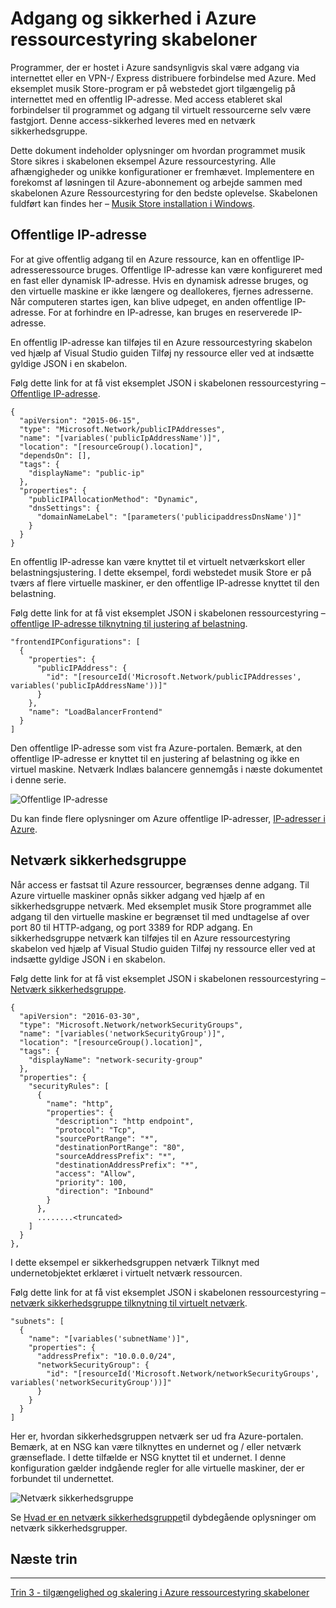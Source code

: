 <properties
   pageTitle="Adgang og sikkerhed i Azure ressourcestyring skabeloner | Microsoft Azure" 
   description="Azure virtuelt DotNet Core selvstudium"
   services="virtual-machines-windows"
   documentationCenter="virtual-machines"
   authors="neilpeterson"
   manager="timlt"
   editor="tysonn"
   tags="azure-resource-manager"/>

<tags
   ms.service="virtual-machines-windows"
   ms.devlang="na"
   ms.topic="article"
   ms.tgt_pltfrm="vm-windows"
   ms.workload="infrastructure-services"
   ms.date="10/21/2016"
   ms.author="nepeters"/>

# <a name="access-and-security-in-azure-resource-manager-templates"></a>Adgang og sikkerhed i Azure ressourcestyring skabeloner

Programmer, der er hostet i Azure sandsynligvis skal være adgang via internettet eller en VPN-/ Express distribuere forbindelse med Azure. Med eksemplet musik Store-program er på webstedet gjort tilgængelig på internettet med en offentlig IP-adresse. Med access etableret skal forbindelser til programmet og adgang til virtuelt ressourcerne selv være fastgjort. Denne access-sikkerhed leveres med en netværk sikkerhedsgruppe. 

Dette dokument indeholder oplysninger om hvordan programmet musik Store sikres i skabelonen eksempel Azure ressourcestyring. Alle afhængigheder og unikke konfigurationer er fremhævet. Implementere en forekomst af løsningen til Azure-abonnement og arbejde sammen med skabelonen Azure Ressourcestyring for den bedste oplevelse. Skabelonen fuldført kan findes her – [Musik Store installation i Windows](https://github.com/Microsoft/dotnet-core-sample-templates/tree/master/dotnet-core-music-windows).


## <a name="public-ip-address"></a>Offentlige IP-adresse

For at give offentlig adgang til en Azure ressource, kan en offentlige IP-adresseressource bruges. Offentlige IP-adresse kan være konfigureret med en fast eller dynamisk IP-adresse. Hvis en dynamisk adresse bruges, og den virtuelle maskine er ikke længere og deallokeres, fjernes adresserne. Når computeren startes igen, kan blive udpeget, en anden offentlige IP-adresse. For at forhindre en IP-adresse, kan bruges en reserverede IP-adresse. 

En offentlig IP-adresse kan tilføjes til en Azure ressourcestyring skabelon ved hjælp af Visual Studio guiden Tilføj ny ressource eller ved at indsætte gyldige JSON i en skabelon. 

Følg dette link for at få vist eksemplet JSON i skabelonen ressourcestyring – [Offentlige IP-adresse](https://github.com/Microsoft/dotnet-core-sample-templates/blob/master/dotnet-core-music-windows/azuredeploy.json#L110).


```none
{
  "apiVersion": "2015-06-15",
  "type": "Microsoft.Network/publicIPAddresses",
  "name": "[variables('publicIpAddressName')]",
  "location": "[resourceGroup().location]",
  "dependsOn": [],
  "tags": {
    "displayName": "public-ip"
  },
  "properties": {
    "publicIPAllocationMethod": "Dynamic",
    "dnsSettings": {
      "domainNameLabel": "[parameters('publicipaddressDnsName')]"
    }
  }
}
```

En offentlig IP-adresse kan være knyttet til et virtuelt netværkskort eller belastningsjustering. I dette eksempel, fordi webstedet musik Store er på tværs af flere virtuelle maskiner, er den offentlige IP-adresse knyttet til den belastning.

Følg dette link for at få vist eksemplet JSON i skabelonen ressourcestyring – [offentlige IP-adresse tilknytning til justering af belastning](https://github.com/Microsoft/dotnet-core-sample-templates/blob/master/dotnet-core-music-windows/azuredeploy.json#L211).

```none
"frontendIPConfigurations": [
  {
    "properties": {
      "publicIPAddress": {
        "id": "[resourceId('Microsoft.Network/publicIPAddresses', variables('publicIpAddressName'))]"
      }
    },
    "name": "LoadBalancerFrontend"
  }
]
```

Den offentlige IP-adresse som vist fra Azure-portalen. Bemærk, at den offentlige IP-adresse er knyttet til en justering af belastning og ikke en virtuel maskine. Netværk Indlæs balancere gennemgås i næste dokumentet i denne serie.

![Offentlige IP-adresse](./media/virtual-machines-windows-dotnet-core/pubip-win.png)

Du kan finde flere oplysninger om Azure offentlige IP-adresser, [IP-adresser i Azure](../virtual-network/virtual-network-ip-addresses-overview-arm.md).

## <a name="network-security-group"></a>Netværk sikkerhedsgruppe

Når access er fastsat til Azure ressourcer, begrænses denne adgang. Til Azure virtuelle maskiner opnås sikker adgang ved hjælp af en sikkerhedsgruppe netværk. Med eksemplet musik Store programmet alle adgang til den virtuelle maskine er begrænset til med undtagelse af over port 80 til HTTP-adgang, og port 3389 for RDP adgang. En sikkerhedsgruppe netværk kan tilføjes til en Azure ressourcestyring skabelon ved hjælp af Visual Studio guiden Tilføj ny ressource eller ved at indsætte gyldige JSON i en skabelon.

Følg dette link for at få vist eksemplet JSON i skabelonen ressourcestyring – [Netværk sikkerhedsgruppe](https://github.com/Microsoft/dotnet-core-sample-templates/blob/master/dotnet-core-music-windows/azuredeploy.json#L57).

```none
{
  "apiVersion": "2016-03-30",
  "type": "Microsoft.Network/networkSecurityGroups",
  "name": "[variables('networkSecurityGroup')]",
  "location": "[resourceGroup().location]",
  "tags": {
    "displayName": "network-security-group"
  },
  "properties": {
    "securityRules": [
      {
        "name": "http",
        "properties": {
          "description": "http endpoint",
          "protocol": "Tcp",
          "sourcePortRange": "*",
          "destinationPortRange": "80",
          "sourceAddressPrefix": "*",
          "destinationAddressPrefix": "*",
          "access": "Allow",
          "priority": 100,
          "direction": "Inbound"
        }
      },
      ........<truncated> 
    ]
  }
},
```

I dette eksempel er sikkerhedsgruppen netværk Tilknyt med undernetobjektet erklæret i virtuelt netværk ressourcen. 

Følg dette link for at få vist eksemplet JSON i skabelonen ressourcestyring – [netværk sikkerhedsgruppe tilknytning til virtuelt netværk](https://github.com/Microsoft/dotnet-core-sample-templates/blob/master/dotnet-core-music-windows/azuredeploy.json#L143).


```none
"subnets": [
  {
    "name": "[variables('subnetName')]",
    "properties": {
      "addressPrefix": "10.0.0.0/24",
      "networkSecurityGroup": {
        "id": "[resourceId('Microsoft.Network/networkSecurityGroups', variables('networkSecurityGroup'))]"
      }
    }
  }
]
```

Her er, hvordan sikkerhedsgruppen netværk ser ud fra Azure-portalen. Bemærk, at en NSG kan være tilknyttes en undernet og / eller netværk grænseflade. I dette tilfælde er NSG knyttet til et undernet. I denne konfiguration gælder indgående regler for alle virtuelle maskiner, der er forbundet til undernettet.

![Netværk sikkerhedsgruppe](./media/virtual-machines-windows-dotnet-core/nsg-win.png)

Se [Hvad er en netværk sikkerhedsgruppe]( https://azure.microsoft.com/documentation/articles/virtual-networks-nsg/)til dybdegående oplysninger om netværk sikkerhedsgrupper.

## <a name="next-step"></a>Næste trin

<hr>

[Trin 3 - tilgængelighed og skalering i Azure ressourcestyring skabeloner](./virtual-machines-windows-dotnet-core-4-availability-scale.md)
